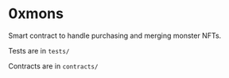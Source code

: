 # 0xmons
Smart contract to handle purchasing and merging monster NFTs.

Tests are in `tests/`

Contracts are in `contracts/`
